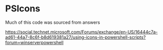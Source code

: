 # PSIcons

Much of this code was sourced from answers

https://social.technet.microsoft.com/Forums/exchange/en-US/16444c7a-ad61-44a7-8c6f-b8d619381a27/using-icons-in-powershell-scripts?forum=winserverpowershell
